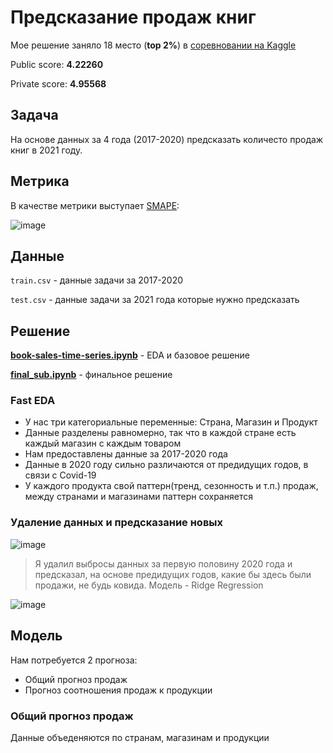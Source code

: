 # Предсказание продаж книг
Мое решение заняло 18 место (**top 2%**) в [соревновании на Kaggle](https://www.kaggle.com/competitions/tabular-playground-series-sep-2022)

Public score: **4.22260**

Private score: **4.95568**

## Задача
На основе данных за 4 года (2017-2020) предсказать количесто продаж книг в 2021 году.

## Метрика
В качестве метрики выступает [SMAPE](https://en.wikipedia.org/wiki/Symmetric_mean_absolute_percentage_error):

![image](https://user-images.githubusercontent.com/24645573/195233083-f3618153-4dec-4548-b00f-bad05e403b1b.png)

## Данные
`train.csv` - данные задачи за 2017-2020

`test.csv` - данные задачи за 2021 года которые нужно предсказать

## Решение
[**book-sales-time-series.ipynb**](https://github.com/Pomiro/book-sales-time-series/blob/main/book-sales-time-series.ipynb) - EDA и базовое решение

[**final_sub.ipynb**](https://github.com/Pomiro/book-sales-time-series/blob/main/final_sub.ipynb) - финальное решение

### Fast EDA
- У нас три категориальные переменные: Страна, Магазин и Продукт
- Данные разделены равномерно, так что в каждой стране есть каждый магазин с каждым товаром
- Нам предоставлены данные за 2017-2020 года
- Данные в 2020 году сильно различаются от предидущих годов, в связи с Covid-19
- У каждого продукта свой паттерн(тренд, сезонность и т.п.) продаж, между странами и магазинами паттерн сохраняется
### Удаление данных и предсказание новых
![image](https://user-images.githubusercontent.com/24645573/195237590-291b1f14-d7fd-43e1-b0a8-1dcc50777699.png)
> Я удалил выбросы данных за первую половину 2020 года и предсказал, на основе предидущих годов, какие бы здесь были продажи, не будь ковида.
> Модель - Ridge Regression

![image](https://user-images.githubusercontent.com/24645573/195238830-bccc95f2-6385-4207-8afd-601836c348dd.png)

## Модель
Нам потребуется 2 прогноза:
- Общий прогноз продаж
- Прогноз соотношения продаж к продукции

### Общий прогноз продаж
Данные объеденяются по странам, магазинам и продукции
